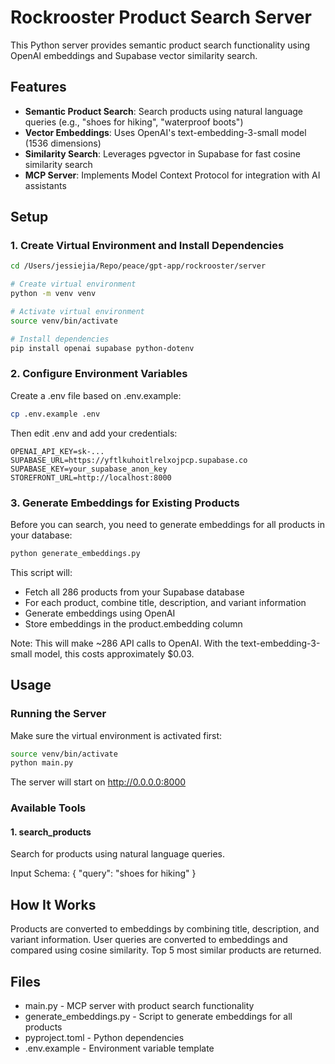# Rockrooster Product Search Server

This Python server provides semantic product search functionality using OpenAI embeddings and Supabase vector similarity search.

## Features

- **Semantic Product Search**: Search products using natural language queries (e.g., "shoes for hiking", "waterproof boots")
- **Vector Embeddings**: Uses OpenAI's text-embedding-3-small model (1536 dimensions)
- **Similarity Search**: Leverages pgvector in Supabase for fast cosine similarity search
- **MCP Server**: Implements Model Context Protocol for integration with AI assistants

## Setup

### 1. Create Virtual Environment and Install Dependencies

```bash
cd /Users/jessiejia/Repo/peace/gpt-app/rockrooster/server

# Create virtual environment
python -m venv venv

# Activate virtual environment
source venv/bin/activate

# Install dependencies
pip install openai supabase python-dotenv
```

### 2. Configure Environment Variables

Create a .env file based on .env.example:

```bash
cp .env.example .env
```

Then edit .env and add your credentials:

```env
OPENAI_API_KEY=sk-...
SUPABASE_URL=https://yftlkuhoitlrelxojpcp.supabase.co
SUPABASE_KEY=your_supabase_anon_key
STOREFRONT_URL=http://localhost:8000
```

### 3. Generate Embeddings for Existing Products

Before you can search, you need to generate embeddings for all products in your database:

```bash
python generate_embeddings.py
```

This script will:
- Fetch all 286 products from your Supabase database
- For each product, combine title, description, and variant information
- Generate embeddings using OpenAI
- Store embeddings in the product.embedding column

Note: This will make ~286 API calls to OpenAI. With the text-embedding-3-small model, this costs approximately $0.03.

## Usage

### Running the Server

Make sure the virtual environment is activated first:

```bash
source venv/bin/activate
python main.py
```

The server will start on http://0.0.0.0:8000

### Available Tools

#### 1. search_products

Search for products using natural language queries.

Input Schema:
{
  "query": "shoes for hiking"
}

## How It Works

Products are converted to embeddings by combining title, description, and variant information.
User queries are converted to embeddings and compared using cosine similarity.
Top 5 most similar products are returned.

## Files

- main.py - MCP server with product search functionality
- generate_embeddings.py - Script to generate embeddings for all products
- pyproject.toml - Python dependencies
- .env.example - Environment variable template
